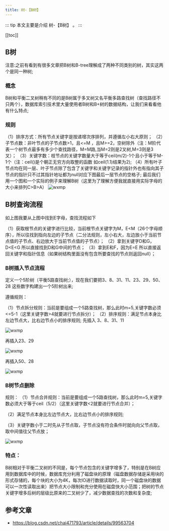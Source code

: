 ```yaml
---
title: 树-【B树】
---
```


::: tip
本文主要是介绍 树-【B树】 。
:::

[[toc]]

## B树

注意:之前有看到有很多文章把B树和B-tree理解成了两种不同类别的树，其实这两个是同一种树;

###  概念
  B树和平衡二叉树稍有不同的是B树属于多叉树又名平衡多路查找树（查找路径不只两个），数据库索引技术里大量使用者B树和B+树的数据结构，让我们来看看他有什么特点;

### 规则
  （1）排序方式：所有节点关键字是按递增次序排列，并遵循左小右大原则；
  （2）子节点数：非叶节点的子节点数>1，且<=M ，且M>=2，空树除外（注：M阶代表一个树节点最多有多少个查找路径，M=M路,当M=2则是2叉树,M=3则是3叉）；
  （3）关键字数：枝节点的关键字数量大于等于ceil(m/2)-1个且小于等于M-1个（注：ceil()是个朝正无穷方向取整的函数 如ceil(1.1)结果为2);
  （4）所有叶子节点均在同一层、叶子节点除了包含了关键字和关键字记录的指针外也有指向其子节点的指针只不过其指针地址都为null对应下图最后一层节点的空格子;
  最后我们用一个图和一个实际的例子来理解B树（这里为了理解方便我就直接用实际字母的大小来排列C>B>A）
   <img class= "zoom-custom-imgs" :src="$withBase('/assets/img/algorithm/basic/treez/20190822112219861.png')" alt="wxmp">

## B树查询流程
  如上图我要从上图中找到E字母，查找流程如下

（1）获取根节点的关键字进行比较，当前根节点关键字为M，E<M（26个字母顺序），所以往找到指向左边的子节点（二分法规则，左小右大，左边放小于当前节点值的子节点、右边放大于当前节点值的子节点）；
（2）拿到关键字D和G，D<E<G 所以直接找到D和G中间的节点；
（3）拿到E和F，因为E=E 所以直接返回关键字和指针信息（如果树结构里面没有包含所要查找的节点则返回null）；

### B树插入节点流程
  定义一个5阶树（平衡5路查找树;），现在我们要把3、8、31、11、23、29、50、28 这些数字构建出一个5阶树出来;

遵循规则：

（1）节点拆分规则：当前是要组成一个5路查找树，那么此时m=5,关键字数必须<=5-1（这里关键字数>4就要进行节点拆分）；
（2）排序规则：满足节点本身比左边节点大，比右边节点小的排序规则;
先插入 3、8、31、11

 <img class= "zoom-custom-imgs" :src="$withBase('/assets/img/algorithm/basic/treez/20190822142608760.png')" alt="wxmp">

再插入23、29

 <img class= "zoom-custom-imgs" :src="$withBase('/assets/img/algorithm/basic/treez/20190822142625179.png')" alt="wxmp">

再插入50、28

 <img class= "zoom-custom-imgs" :src="$withBase('/assets/img/algorithm/basic/treez/20190822142635318.png')" alt="wxmp">

### B树节点删除
规则：
（1）节点合并规则：当前是要组成一个5路查找树，那么此时m=5,关键字数必须大于等于ceil（5/2）（这里关键字数<2就要进行节点合并）；

（2）满足节点本身比左边节点大，比右边节点小的排序规则;

（3）关键字数小于二时先从子节点取，子节点没有符合条件时就向向父节点取，取中间值往父节点放；

 <img class= "zoom-custom-imgs" :src="$withBase('/assets/img/algorithm/basic/treez/20190822142708959.png')" alt="wxmp">

### 特点：

B树相对于平衡二叉树的不同是，每个节点包含的关键字增多了，特别是在B树应用到数据库中的时候，数据库充分利用了磁盘块的原理（磁盘数据存储是采用块的形式存储的，每个块的大小为4K，每次IO进行数据读取时，同一个磁盘块的数据可以一次性读取出来）把节点大小限制和充分使用在磁盘快大小范围；把树的节点关键字增多后树的层级比原来的二叉树少了，减少数据查找的次数和复杂度;



## 参考文章
* https://blog.csdn.net/chai471793/article/details/99563704